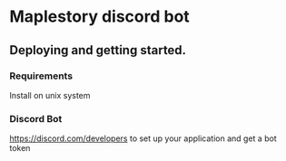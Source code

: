 # Maplestory discord bot

## Deploying and getting started.

### Requirements

Install on unix system

### Discord Bot

https://discord.com/developers to set up your application and get a bot token
